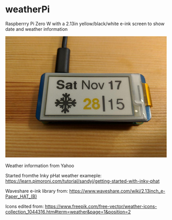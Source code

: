 # weatherPi
Raspberrry Pi Zero W with a 2.13in yellow/black/white e-ink screen to show date and weather information

![alt-text](images/preview.jpg)

Weather information from Yahoo

Started fromthe Inky pHat weather exameple: https://learn.pimoroni.com/tutorial/sandyj/getting-started-with-inky-phat

Waveshare e-ink library from: https://www.waveshare.com/wiki/2.13inch_e-Paper_HAT_(B)


Icons edited from: https://www.freepik.com/free-vector/weather-icons-collection_1044316.htm#term=weather&page=1&position=2